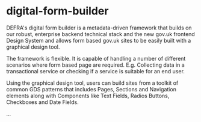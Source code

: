 # digital-form-builder

DEFRA's digital form builder is a metadata-driven framework that builds on our robust, enterprise backend technical stack and the new gov.uk frontend Design System and allows form based gov.uk sites to be easily built with a graphical design tool.

The framework is flexible. It is capable of handling a number of different scenarios where form based page are required. E.g. Collecting data in a transactional service or checking if a service is suitable for an end user.

Using the graphical design tool, users can build sites from a toolkit of common GDS patterns that includes Pages, Sections and Navigation elements along with Components like Text Fields, Radios Buttons, Checkboxes and Date Fields.

...
